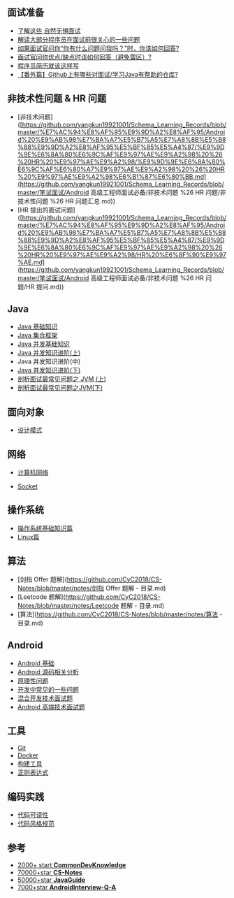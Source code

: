 

## 面试准备

- [了解这些,自然无惧面试](https://xiaozhuanlan.com/topic/5081426397)
- [解读大部分程序员在面试前很关心的一些问题](https://xiaozhuanlan.com/topic/4932817065)
- [如果面试官问你“你有什么问题问我吗？”时，你该如何回答?](https://xiaozhuanlan.com/topic/4516802973)
- [面试官问你优点/缺点时该如何回答（避免雷区）?](https://xiaozhuanlan.com/topic/1502376489)
- [程序员简历就该这样写](https://xiaozhuanlan.com/topic/4857239061)
- [【番外篇】Github上有哪些对面试/学习Java有帮助的仓库?](https://xiaozhuanlan.com/topic/9546203817)

## 非技术性问题 & HR 问题

- [非技术问题]([https://github.com/yangkun19921001/Schema_Learning_Records/blob/master/%E7%AC%94%E8%AF%95%E9%9D%A2%E8%AF%95/Android%20%E9%AB%98%E7%BA%A7%E5%B7%A5%E7%A8%8B%E5%B8%88%E9%9D%A2%E8%AF%95%E5%BF%85%E5%A4%87/%E9%9D%9E%E6%8A%80%E6%9C%AF%E9%97%AE%E9%A2%98%20%26%20HR%20%E9%97%AE%E9%A2%98/%E9%9D%9E%E6%8A%80%E6%9C%AF%E6%80%A7%E9%97%AE%E9%A2%98%20%26%20HR%20%E9%97%AE%E9%A2%98%E6%B1%87%E6%80%BB.md](https://github.com/yangkun19921001/Schema_Learning_Records/blob/master/笔试面试/Android 高级工程师面试必备/非技术问题 %26 HR 问题/非技术性问题 %26 HR 问题汇总.md))
- [HR 提出的面试问题]([https://github.com/yangkun19921001/Schema_Learning_Records/blob/master/%E7%AC%94%E8%AF%95%E9%9D%A2%E8%AF%95/Android%20%E9%AB%98%E7%BA%A7%E5%B7%A5%E7%A8%8B%E5%B8%88%E9%9D%A2%E8%AF%95%E5%BF%85%E5%A4%87/%E9%9D%9E%E6%8A%80%E6%9C%AF%E9%97%AE%E9%A2%98%20%26%20HR%20%E9%97%AE%E9%A2%98/HR%20%E6%8F%90%E9%97%AE.md](https://github.com/yangkun19921001/Schema_Learning_Records/blob/master/笔试面试/Android 高级工程师面试必备/非技术问题 %26 HR 问题/HR 提问.md))

## Java

- [Java 基础知识](https://github.com/yangkun19921001/Schema_Learning_Records/blob/master/%E7%AC%94%E8%AF%95%E9%9D%A2%E8%AF%95/Android%20%E9%AB%98%E7%BA%A7%E5%B7%A5%E7%A8%8B%E5%B8%88%E9%9D%A2%E8%AF%95%E5%BF%85%E5%A4%87/Java/Java%20%E5%9F%BA%E7%A1%80%E7%9F%A5%E8%AF%86.md)
- [Java 集合框架](https://xiaozhuanlan.com/topic/8590263147)
- [Java 并发基础知识](https://xiaozhuanlan.com/topic/6149802735)
- [Java 并发知识进阶(上)](https://xiaozhuanlan.com/topic/2419358670)
- Java 并发知识进阶(中)
- [Java 并发知识进阶(下)](https://xiaozhuanlan.com/topic/0583641792)
- [剖析面试最常见问题之 JVM (上)](https://xiaozhuanlan.com/topic/1847690325)
- [剖析面试最常见问题之JVM(下)](https://xiaozhuanlan.com/topic/3621504987)

## 面向对象

- [设计模式](https://github.com/CyC2018/CS-Notes/blob/master/notes/设计模式.md)

## 网络

- [计算机网络](https://xiaozhuanlan.com/topic/3206741895)

- [Socket](https://github.com/CyC2018/CS-Notes/blob/master/notes/Socket.md)

## 操作系统

- [操作系统基础知识篇](https://xiaozhuanlan.com/topic/3748052961)
- [Linux篇](https://xiaozhuanlan.com/topic/5820643719)

## 算法

- [剑指 Offer 题解](https://github.com/CyC2018/CS-Notes/blob/master/notes/剑指 Offer 题解 - 目录.md)
- [Leetcode 题解](https://github.com/CyC2018/CS-Notes/blob/master/notes/Leetcode 题解 - 目录.md)
- [算法](https://github.com/CyC2018/CS-Notes/blob/master/notes/算法 - 目录.md)

## Android

- [Android 基础]()
- [Android 源码相关分析]()
- [原理性问题]()
- [开发中常见的一些问题]()
- [混合开发技术面试题]()
- [Android 高端技术面试题]()

## 工具

- [Git](https://github.com/CyC2018/CS-Notes/blob/master/notes/Git.md)
- [Docker](https://github.com/CyC2018/CS-Notes/blob/master/notes/Docker.md)
- [构建工具](https://github.com/CyC2018/CS-Notes/blob/master/notes/构建工具.md)
- [正则表达式](https://github.com/CyC2018/CS-Notes/blob/master/notes/正则表达式.md)

## 编码实践

- [代码可读性](https://github.com/CyC2018/CS-Notes/blob/master/notes/代码可读性.md)
- [代码风格规范](https://github.com/CyC2018/CS-Notes/blob/master/notes/代码风格规范.md)

## 参考

- [2000+ start **CommonDevKnowledge**](https://github.com/AweiLoveAndroid/CommonDevKnowledge)
- [70000+star **CS-Notes**](https://github.com/CyC2018/CS-Notes)
- [50000+star **JavaGuide**](https://github.com/Snailclimb/JavaGuide)
- [7000+star **AndroidInterview-Q-A**](https://github.com/JackyAndroid/AndroidInterview-Q-A)

















